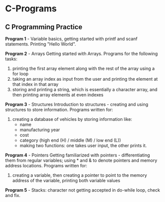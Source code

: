 # C-Programs
## C Programming Practice


**Program 1** - Variable basics, getting started with printf and scanf statements. Printing "Hello World".


**Program 2** - Arrays
            Getting started with Arrays. Programs for the following tasks:
1. printing the first array element along with the rest of the array using a for loop
2. taking an array index as input from the user and printing the element at that index in that array
3. storing and printing a string, which is essentially a character array, and then printing array elements at even indexes
            
      
**Program 3** - Structures
            Introduction to structures - creating and using structures to store information. Programs written for:
1. creating a database of vehicles by storing information like:
   - name
   - manufacturing year
   - cost
   - category (high end (H) / middle (M) / low end (L))
   - making two functions: one takes user input, the other prints it.
 
 
**Program 4** - Pointers
            Getting familiarized with pointers - differentiating them from regular variables; using * and & to denote pointers and memory address locations. Programs                                                      written for:
1. creating a variable, then creating a pointer to point to the memory address of the variable, printing both variable values
            
            
**Program 5** - Stacks: character not getting accepted in do-while loop, check and fix.

